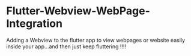 # Flutter-Webview-WebPage-Integration
Adding a Webview to the flutter app to view webpages or website easily inside your app...and then just keep fluttering !!!!
